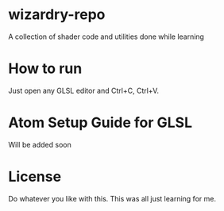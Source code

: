 # wizardry-repo
 A collection of shader code and utilities done while learning

# How to run
Just open any GLSL editor and Ctrl+C, Ctrl+V.

# Atom Setup Guide for GLSL
Will be added soon


# License
Do whatever you like with this. This was all just learning for me.
